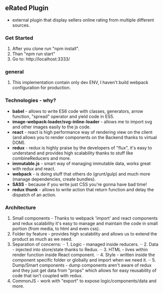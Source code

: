 ## eRated Plugin
* external plugin that display sellers online rating from multiple different sources.

### Get Started
1. After you clone run "npm install".
2. Than "npm run start"
3. Go to: http://localhost:3333/

### general
1. This implementation contain only dev ENV, I haven't build webpack configuration for production.

### Technologies - why?
* **babel** - allows to write ES6 code with classes, generators, arrow function, "spread" operator and yield code in ES5.
* **image-webpack-loader/svg-inline-loader** - allows me to import svg and other images easily to the js code.
* **react** - react is high performance way of rendering view on the client (and allows you to render components on the Backend thanks to virtual DOM).
* **redux** - redux is highly praise by the developers of "flux", it's easy to understand and provides high scalability thanks to stuff like combineReducers and more.
* **immutable.js** - smart way of managing immutable data, works great with redux and react.
* **webpack** - is doing stuff that others do (grunt/gulp) and much more (manage dependencies, create bundles).
* **SASS** - because if you write just CSS you're gonna have bad time!
* **redux thunk** - allows to write action that return function and delay the dispatch of an action.

### Architecture
1. Small components - Thanks to webpack 'import' and react components and redux scalability it's easy to manage and maintain the code in small portion (from media, to html and even css).
2. Folder by feature - provides high scalability and allows us to extend the product as much as we need.
3. Separation of concerns:
⋅⋅ 1. Logic - managed inside reducers.
⋅⋅ 2. Data - injected into store/state thanks to Redux.
⋅⋅ 3. HTML - lives within render function inside React component.
⋅⋅ 4. Style - written inside the component specific folder or globally and import when we need it.
⋅⋅ 5. Dump/Smart components - dump components aren't aware of redux and they just get data from "props" which allows for easy reusability of code that isn't coupled with redux.
4. CommonJS - work with "export" to expose logic/components/data and more.
	